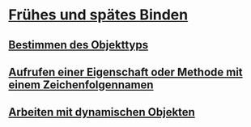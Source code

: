 # [Frühes und spätes Binden](index.md)
## [Bestimmen des Objekttyps](determining-object-type.md)
## [Aufrufen einer Eigenschaft oder Methode mit einem Zeichenfolgennamen](calling-a-property-or-method-using-a-string-name.md)
## [Arbeiten mit dynamischen Objekten](working-with-dynamic-objects.md)